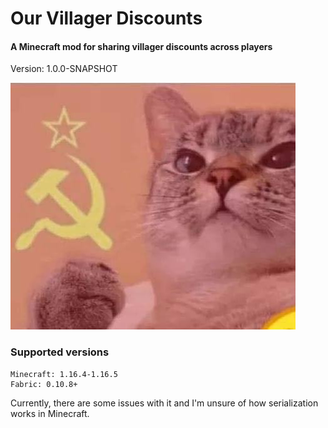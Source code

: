 # Our Villager Discounts
#### A Minecraft mod for sharing villager discounts across players

Version: 1.0.0-SNAPSHOT

![Our villager discounts icon](src/main/resources/assets/our_villager_discounts/icon.png)

### Supported versions
```
Minecraft: 1.16.4-1.16.5
Fabric: 0.10.8+
```

Currently, there are some issues with it and I'm unsure of how serialization works in Minecraft.
